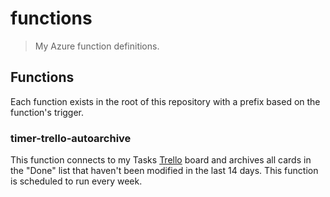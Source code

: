 functions
=========

> My Azure function definitions.


Functions
---------

Each function exists in the root of this repository with a prefix based on the
function's trigger.

### timer-trello-autoarchive

This function connects to my Tasks [Trello](https://trello.com/) board and
archives all cards in the "Done" list that haven't been modified in the last
14 days. This function is scheduled to run every week.
